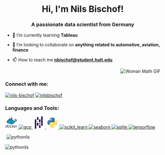 <h1 align="center">Hi, I'm Nils Bischof!</h1>
<h3 align="center">A passionate data scientist from Germany</h3>

- 🌱 I’m currently learning **Tableau**

- 👯 I’m looking to collaborate on **anything related to automotive, aviation, finance**

- 📫 How to reach me **nbischof@student.hult.edu**

<div align="right">
    <img src="https://www.google.com/url?sa=i&url=https%3A%2F%2Fgifdb.com%2Fmath-lady&psig=AOvVaw2Zl2JXcOWqP6-k2pWWYZRE&ust=1720794314036000&source=images&cd=vfe&opi=89978449&ved=0CBAQjRxqFwoTCKj_wcCYn4cDFQAAAAAdAAAAABAR" alt="Woman Math GIF" />
</div>

<h3 align="left">Connect with me:</h3>
<p align="left">
<a href="https://linkedin.com/in/nils-bischof" target="blank"><img align="center" src="https://raw.githubusercontent.com/rahuldkjain/github-profile-readme-generator/master/src/images/icons/Social/linked-in-alt.svg" alt="nils-bischof" height="30" width="40" /></a>
<a href="https://kaggle.com/nilsbischof" target="blank"><img align="center" src="https://raw.githubusercontent.com/rahuldkjain/github-profile-readme-generator/master/src/images/icons/Social/kaggle.svg" alt="nilsbischof" height="30" width="40" /></a>
</p>

<h3 align="left">Languages and Tools:</h3>
<p align="left"> 
  <a href="https://www.docker.com/" target="_blank" rel="noreferrer"> 
    <img src="https://raw.githubusercontent.com/devicons/devicon/master/icons/docker/docker-original-wordmark.svg" alt="docker" width="40" height="40"/> 
  </a> 
  <a href="https://cloud.google.com" target="_blank" rel="noreferrer"> 
    <img src="https://www.vectorlogo.zone/logos/google_cloud/google_cloud-icon.svg" alt="gcp" width="40" height="40"/> 
  </a> 
  <a href="https://pandas.pydata.org/" target="_blank" rel="noreferrer"> 
    <img src="https://raw.githubusercontent.com/devicons/devicon/2ae2a900d2f041da66e950e4d48052658d850630/icons/pandas/pandas-original.svg" alt="pandas" width="40" height="40"/> 
  </a> 
  <a href="https://www.python.org" target="_blank" rel="noreferrer"> 
    <img src="https://raw.githubusercontent.com/devicons/devicon/master/icons/python/python-original.svg" alt="python" width="40" height="40"/> 
  </a> 
  <a href="https://scikit-learn.org/" target="_blank" rel="noreferrer"> 
    <img src="https://upload.wikimedia.org/wikipedia/commons/0/05/Scikit_learn_logo_small.svg" alt="scikit_learn" width="40" height="40"/> 
  </a> 
  <a href="https://seaborn.pydata.org/" target="_blank" rel="noreferrer"> 
    <img src="https://seaborn.pydata.org/_images/logo-mark-lightbg.svg" alt="seaborn" width="40" height="40"/> 
  </a> 
  <a href="https://www.sqlite.org/" target="_blank" rel="noreferrer"> 
    <img src="https://www.vectorlogo.zone/logos/sqlite/sqlite-icon.svg" alt="sqlite" width="40" height="40"/> 
  </a> 
  <a href="https://www.tensorflow.org" target="_blank" rel="noreferrer"> 
    <img src="https://www.vectorlogo.zone/logos/tensorflow/tensorflow-icon.svg" alt="tensorflow" width="40" height="40"/> 
  </a> 
</p>

<p>&nbsp;<img align="center" src="https://github-readme-stats.vercel.app/api?username=pythonils&show_icons=true&locale=en" alt="pythonils" /></p>

<p><img align="center" src="https://github-readme-streak-stats.herokuapp.com/?user=pythonils&" alt="pythonils" /></p>
